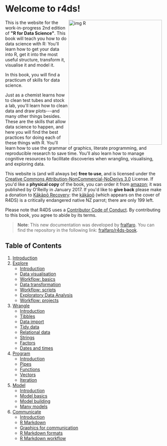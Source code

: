 # Welcome to r4ds!

<img src="https://d33wubrfki0l68.cloudfront.net/b88ef926a004b0fce72b2526b0b5c4413666a4cb/24a30/cover.png" alt="img R" 
     width="300" height="400"  align="right" >

This is the website for the work-in-progress 2nd edition of **"R for Data Science"**.
This book will teach you how to do data science with R: You'll learn how to get your data into R, get it into the most useful structure, transform it, visualise it and model it.
<!--# TO DO: Should "model it" stay here? Omitted? Mentioned with an explanation as to where to go for modeling? --> In this book, you will find a practicum of skills for data science.
Just as a chemist learns how to clean test tubes and stock a lab, you'll learn how to clean data and draw plots---and many other things besides.
These are the skills that allow data science to happen, and here you will find the best practices for doing each of these things with R.
You'll learn how to use the grammar of graphics, literate programming, and reproducible research to save time.
You'll also learn how to manage cognitive resources to facilitate discoveries when wrangling, visualising, and exploring data.

This website is (and will always be) **free to use**, and is licensed under the [Creative Commons Attribution-NonCommercial-NoDerivs 3.0](http://creativecommons.org/licenses/by-nc-nd/3.0/us/) License.
If you'd like a **physical copy** of the book, you can order it from [amazon](http://amzn.to/2aHLAQ1); it was published by O'Reilly in January 2017.
If you'd like to **give back** please make a donation to [Kākāpō Recovery](https://www.doc.govt.nz/kakapo-donate): the [kākāpō](https://www.youtube.com/watch?v=9T1vfsHYiKY) (which appears on the cover of R4DS) is a critically endangered native NZ parrot; there are only 199 left.

Please note that R4DS uses a [Contributor Code of Conduct](https://contributor-covenant.org/version/2/0/CODE_OF_CONDUCT.html).
By contributing to this book, you agree to abide by its terms.

> **Note**: This new documentation was developed by [fralfaro](https://github.com/fralfaro). You can find the repository in the following link: [fralfaro/r4ds-book](https://github.com/fralfaro/r4ds-book).


## Table of Contents

1. [Introduction](01_introduction)
2. [Explore](02_introduction)
    * [Introduction](02_introduction)
    * [Data visualisation](03_%20data_visualisation)
    * [Workflow: basics](04_workflow_basics)
    * [Data transformation](05_data_transformation)
    * [Workflow: scripts](06_workflow_scripts)
    * [Exploratory Data Analysis](07_exploratory_data_analysis)
    * [Workflow: projects](08_workflow_projects)
3. [Wrangle](09_introduction)
    * [Introduction](09_introduction)
    * [Tibbles](10_tibbles)
    * [Data import](11_data_import)
    * [Tidy data](12_tidy_data)
    * [Relational data](13_relational_data)
    * [Strings](14_strings)
    * [Factors](15_factors)
    * [Dates and times](16_dates_and%20_times)
4. [Program](17_introduction)
    * [Introduction](17_introduction)
    * [Pipes](18_pipes)
    * [Functions](19_functions)
    * [Vectors](20_vectors)
    * [Iteration](21_iteration)
5. [Model](22_introduction)
    * [Introduction](22_introduction)
    * [Model basics](23_model_basics)
    * [Model building](24_model_building)
    * [Many models](25_many_models)
6. [Communicate](26_introduction)
    * [Introduction](26_introduction)
    * [R Markdown](27_r_markdown)
    * [Graphics for communication](28_graphics_for_communication)
    * [R Markdown formats](29_R_Markdown_formats)
    * [R Markdown workflow](30_r_markdown_workflow)